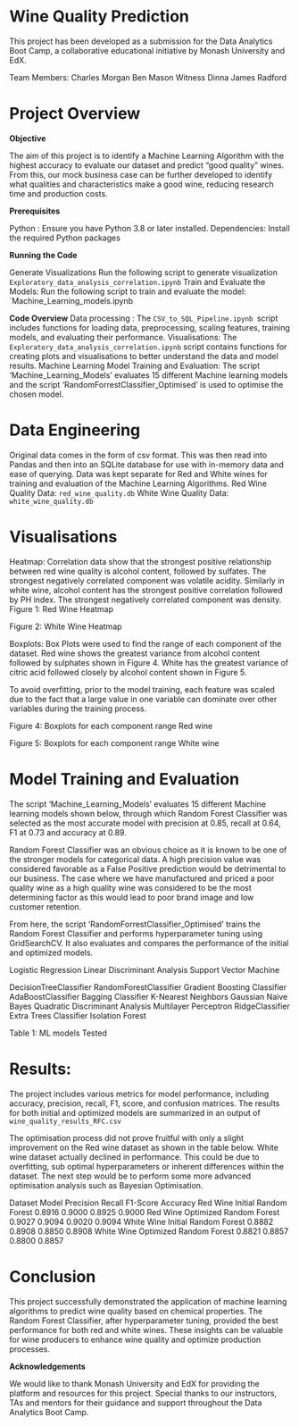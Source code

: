 
# Wine Quality Prediction

This project has been developed as a submission for the Data Analytics Boot Camp, a collaborative educational initiative by Monash University and EdX.

Team Members:
Charles Morgan
Ben Mason
Witness Dinna
James Radford

# Project Overview

**Objective**

The aim of this project is to identify a Machine Learning Algorithm with the highest accuracy to evaluate our dataset and predict “good quality” wines. From this, our mock business case can be further developed to identify what qualities and characteristics make a good wine, reducing research time and production costs.

**Prerequisites**

Python : Ensure you have Python 3.8 or later installed.
Dependencies: Install the required Python packages 

**Running the Code**

Generate Visualizations
Run the following script to generate visualization `Exploratory_data_analysis_correlation.ipynb`
Train and Evaluate the Models: 
Run the following script to train and evaluate the model: `Machine_Learning_models.ipynb





**Code  Overview**
Data processing : The `CSV_to_SQL_Pipeline.ipynb `script includes functions for loading data, preprocessing, scaling features, training models, and evaluating their performance.
Visualisations: The `Exploratory_data_analysis_correlation.ipynb` script contains functions for creating plots and visualisations to better understand the data and model results.
Machine Learning Model Training and Evaluation: The script ‘Machine_Learning_Models’ evaluates 15 different Machine learning models and the script  ‘RandomForrestClassifier_Optimised’ is used to optimise the chosen model.


 # Data Engineering

Original data comes in the form of csv format. This was then read into Pandas and then into an SQLite database for use with in-memory data and ease of querying. Data was kept separate for Red and White wines for training and evaluation of the Machine Learning Algorithms.
Red Wine Quality Data: `red_wine_quality.db`
White Wine Quality Data: `white_wine_quality.db`

# Visualisations

Heatmap:
Correlation data show that the strongest positive relationship between red wine quality is alcohol content, followed by sulfates. The strongest negatively correlated component was volatile acidity. 
Similarly in white wine, alcohol content has the strongest positive correlation followed by PH index. The strongest negatively correlated component was density.
Figure 1: Red Wine Heatmap


 
Figure 2: White Wine Heatmap















Boxplots:
Box Plots were used to find the range of each component of the dataset. Red wine shows the greatest variance from alcohol content followed by sulphates shown in Figure 4. White has the greatest variance of citric acid followed closely by alcohol content shown in Figure 5.

To avoid overfitting, prior to the model training, each feature was scaled due to the fact that a large value in one variable can dominate over other variables during the training process. 


Figure 4: Boxplots for each component range Red wine







Figure 5: Boxplots for each component range White wine










# Model Training and Evaluation 
The script ‘Machine_Learning_Models’ evaluates 15 different Machine learning models shown below, through which Random Forest Classifier was selected as the most accurate model with precision at 0.85, recall at 0.64, F1 at 0.73 and accuracy at 0.89.

Random Forest Classifier was an obvious choice as it is known to be one of the stronger models for categorical data. A high precision value was considered favorable as a False Positive prediction would be detrimental to our business. The case where we have manufactured and priced a poor quality wine as a high quality wine was considered to be the most determining factor as this would lead to poor brand image and low customer retention.

 From here, the script ‘RandomForrestClassifier_Optimised’  trains the Random Forest Classifier and performs hyperparameter tuning using GridSearchCV. It also evaluates and compares the performance of the initial and optimized models.


Logistic Regression
Linear Discriminant Analysis
Support Vector Machine


DecisionTreeClassifier
RandomForestClassifier
Gradient Boosting Classifier
AdaBoostClassifier
Bagging Classifier
K-Nearest Neighbors
Gaussian Naive Bayes
Quadratic Discriminant Analysis
Multilayer Perceptron
RidgeClassifier
Extra Trees Classifier
Isolation Forest

Table 1: ML models Tested










# Results:
The project includes various metrics for model performance, including accuracy, precision, recall, F1, score, and confusion matrices. The results for both initial and optimized models are summarized in an output of `wine_quality_results_RFC.csv`

The optimisation process did not prove fruitful with only a slight improvement on the Red wine dataset as shown in the table below. White wine dataset actually declined in performance. This could be due to overfitting, sub optimal hyperparameters or inherent differences within the dataset. The next step would be to perform some more advanced optimisation analysis such as Bayesian Optimisation. 

Dataset	Model	Precision	Recall	F1-Score	Accuracy
Red Wine Initial	Random Forest	0.8916	0.9000	0.8925	0.9000
Red Wine Optimized	Random Forest	0.9027	0.9094	0.9020	0.9094
White Wine Initial	Random Forest	0.8882	0.8908	0.8850	0.8908
White Wine Optimized	Random Forest	0.8821	0.8857	0.8800	0.8857

# Conclusion

This project successfully demonstrated the application of machine learning algorithms to predict wine quality based on chemical properties. The Random Forest Classifier, after hyperparameter tuning, provided the best performance for both red and white wines. These insights can be valuable for wine producers to enhance wine quality and optimize production processes.

**Acknowledgements**

We would like to thank Monash University and EdX for providing the platform and resources for this project. Special thanks to our instructors, TAs and mentors for their guidance and support throughout the Data Analytics Boot Camp.

